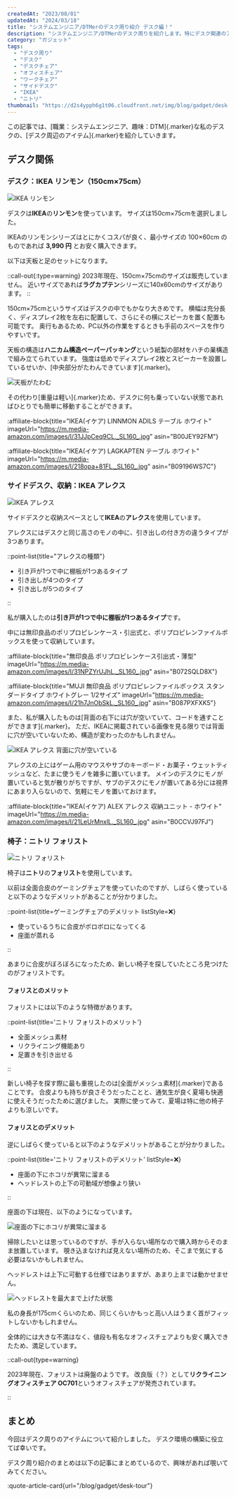 ```yaml
---
createdAt: "2023/08/01"
updatedAt: "2024/03/18"
title: "システムエンジニア/DTMerのデスク周り紹介 デスク編！"
description: "システムエンジニア/DTMerのデスク周りを紹介します。特にデスク関連のアイテムについて詳しく紹介します。"
category: "ガジェット"
tags:
  - "デスク周り"
  - "デスク"
  - "デスクチェア"
  - "オフィスチェア"
  - "ワークチェア"
  - "サイドデスク"
  - "IKEA"
  - "ニトリ"
thumbnail: "https://d2s4ypph6g1t06.cloudfront.net/img/blog/gadget/desk-tour-desk/linnmon.jpg"
---
```


この記事では、[職業：システムエンジニア、趣味：DTM]{.marker}な私のデスクの、[デスク周辺のアイテム]{.marker}を紹介していきます。

## デスク関係

### デスク：IKEA リンモン（150cm×75cm）

![IKEA リンモン](https://d2s4ypph6g1t06.cloudfront.net/img/blog/gadget/desk-tour-desk/linnmon.jpg)

デスクは**IKEA**の**リンモン**を使っています。
サイズは150cm×75cmを選択しました。

IKEAのリンモンシリーズはとにかくコスパが良く、最小サイズの 100×60cm のものであれば **3,990 円** とお安く購入できます。

以下は天板と足のセットになります。

::call-out{:type=warning}
2023年現在、150cm×75cmのサイズは販売していません。
近いサイズであれば**ラグカプテン**シリーズに140x60cmのサイズがあります。
::

150cm×75cmというサイズはデスクの中でもかなり大きめです。
横幅は充分長く、ディスプレイ2枚を左右に配置して、さらにその横にスピーカを置く配置も可能です。
奥行もあるため、PC以外の作業をするときも手前のスペースを作りやすいです。

天板の構造は**ハニカム構造ペーパーパッキング**という紙製の部材をハチの巣構造で組み立てられています。
強度は低めでディスプレイ2枚とスピーカーを設置しているせいか、[中央部分がたわんできています]{.marker}。

![天板がたわむ](https://d2s4ypph6g1t06.cloudfront.net/img/blog/gadget/desk-tour-desk/linnmon-distortion.jpg)

その代わり[重量は軽い]{.marker}ため、デスクに何も乗っていない状態であればひとりでも簡単に移動することができます。

:affiliate-block{title="IKEA(イケア) LINNMON ADILS テーブル ホワイト" imageUrl="https://m.media-amazon.com/images/I/31JJpCeq9CL._SL160_.jpg" asin="B00JEY92FM"}

:affiliate-block{title="IKEA(イケア) LAGKAPTEN テーブル ホワイト" imageUrl="https://m.media-amazon.com/images/I/218opa+81FL._SL160_.jpg" asin="B09196WS7C"}

### サイドデスク、収納：IKEA アレクス

![IKEA アレクス](https://d2s4ypph6g1t06.cloudfront.net/img/blog/gadget/desk-tour-desk/alex.jpg)

サイドデスクと収納スペースとして**IKEA**の**アレクス**を使用しています。

<!-- https://www.ikea.com/jp/ja/p/alex-drawer-unit-with-drop-file-storage-white-50542774/ -->

アレクスにはデスクと同じ高さのモノの中に、引き出しの付き方の違うタイプが3つあります。

::point-list{title="アレクスの種類"}

- 引き戸が1つで中に棚板が1つあるタイプ
- 引き出しが4つのタイプ
- 引き出しが5つのタイプ

::

私が購入したのは**引き戸が1つで中に棚板が1つあるタイプ**です。

中には無印良品のポリプロピレンケース・引出式と、ポリプロピレンファイルボックスを使って収納しています。

:affiliate-block{title="無印良品 ポリプロピレンケース引出式・薄型" imageUrl="https://m.media-amazon.com/images/I/31NPZYrUJhL._SL160_.jpg" asin="B072SQLD8X"}

:affiliate-block{title="MUJI 無印良品 ポリプロピレンファイルボックス スタンダードタイプ ホワイトグレー 1/2サイズ" imageUrl="https://m.media-amazon.com/images/I/21h7JnObSkL._SL160_.jpg" asin="B087PXFXK5"}

また、私が購入したものは[背面の右下には穴が空いていて、コードを通すことができます]{.marker}。
ただ、IKEAに掲載されている画像を見る限りでは背面に穴が空いていないため、構造が変わったのかもしれません。

![IKEA アレクス 背面に穴が空いている](https://d2s4ypph6g1t06.cloudfront.net/img/blog/gadget/desk-tour-desk/alex-2.jpg)

アレクスの上にはゲーム用のマウスやサブのキーボード・お菓子・ウェットティッシュなど、たまに使うモノを雑多に置いています。
メインのデスクにモノが置いていると気が散りがちですが、サブのデスクにモノが置いてある分には視界にあまり入らないので、気軽にモノを置いておけます。

:affiliate-block{title="IKEA(イケア) ALEX アレクス 収納ユニット - ホワイト" imageUrl="https://m.media-amazon.com/images/I/21LeUrMnxlL._SL160_.jpg" asin="B0CCVJ97FJ"}

### 椅子：ニトリ フォリスト

![ニトリ フォリスト](https://d2s4ypph6g1t06.cloudfront.net/img/blog/gadget/desk-tour-desk/forist.jpg)

椅子は**ニトリ**の**フォリスト**を使用しています。

以前は全面合皮のゲーミングチェアを使っていたのですが、しばらく使っていると以下のようなデメリットがあることが分かりました。

::point-list{title=ゲーミングチェアのデメリット listStyle=❌}

- 使っているうちに合皮がボロボロになってくる
- 座面が蒸れる

::

あまりに合皮がぼろぼろになったため、新しい椅子を探していたところ見つけたのがフォリストです。

#### フォリスとのメリット

フォリストには以下のような特徴があります。

::point-list{title='ニトリ フォリストのメリット'}

- 全面メッシュ素材
- リクライニング機能あり
- 足置きを引き出せる

::

新しい椅子を探す際に最も重視したのは[全面がメッシュ素材]{.marker}であることです。
合皮よりも持ちが良さそうだったことと、通気生が良く夏場も快適に使えそうだったために選びました。
実際に使ってみて、夏場は特に他の椅子よりも涼しいです。

#### フォリスとのデメリット

逆にしばらく使っていると以下のようなデメリットがあることが分かりました。

::point-list{title='ニトリ フォリストのデメリット' listStyle=❌}

- 座面の下にホコリが異常に溜まる
- ヘッドレストの上下の可動域が想像より狭い

::

座面の下は現在、以下のようになっています。

![座面の下にホコリが異常に溜まる](https://d2s4ypph6g1t06.cloudfront.net/img/blog/gadget/desk-tour-desk/forist-3.jpg)

掃除したいとは思っているのですが、手が入らない場所なので購入時からそのまま放置しています。
覗き込まなければ見えない場所のため、そこまで気にする必要はないかもしれません。

ヘッドレストは上下に可動する仕様ではありますが、あまり上までは動かせません。

![ヘッドレストを最大まで上げた状態](https://d2s4ypph6g1t06.cloudfront.net/img/blog/gadget/desk-tour-desk/forist-2.jpg)

私の身長が175cmくらいのため、同じくらいかもっと高い人はうまく首がフィットしないかもしれません。

全体的には大きな不満はなく、値段も有名なオフィスチェアよりも安く購入できたため、満足しています。

::call-out{type=warning}

2023年現在、フォリストは廃盤のようです。
改良版（？）として**リクライニングオフィスチェア OC701**というオフィスチェアが発売されています。

::

## まとめ

今回はデスク周りのアイテムについて紹介しました。
デスク環境の構築に役立てば幸いです。

デスク周り紹介のまとめは以下の記事にまとめているので、興味があれば覗いてみてください。

:quote-article-card{url="/blog/gadget/desk-tour"}
